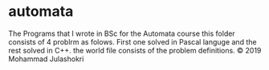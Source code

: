 # automata
The Programs that I wrote in BSc for the Automata course
this folder consists of 4 problrm as folows. First one solved in Pascal languge and the rest solved in C++.
the world file consists of the problem definitions.
© 2019 Mohammad Julashokri
